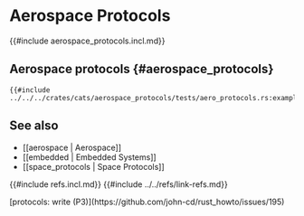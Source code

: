 # Aerospace Protocols

{{#include aerospace_protocols.incl.md}}

## Aerospace protocols {#aerospace_protocols}

```rust,editable
{{#include ../../../crates/cats/aerospace_protocols/tests/aero_protocols.rs:example}}
```

## See also

- [[aerospace | Aerospace]]
- [[embedded | Embedded Systems]]
- [[space_protocols | Space Protocols]]

{{#include refs.incl.md}}
{{#include ../../refs/link-refs.md}}

<div class="hidden">
[protocols: write (P3)](https://github.com/john-cd/rust_howto/issues/195)

</div>
